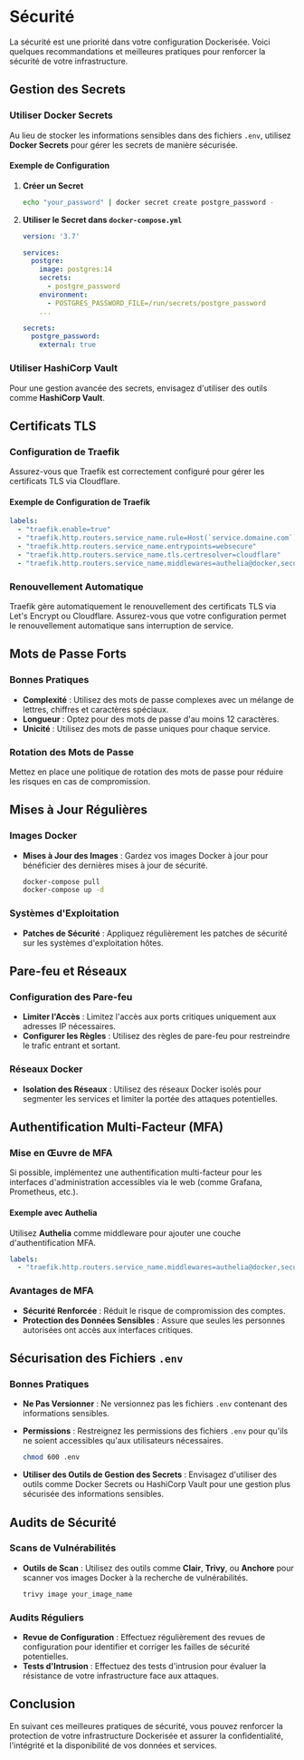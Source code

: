 # Sécurité

La sécurité est une priorité dans votre configuration Dockerisée. Voici quelques recommandations et meilleures pratiques pour renforcer la sécurité de votre infrastructure.

## Gestion des Secrets

### Utiliser Docker Secrets

Au lieu de stocker les informations sensibles dans des fichiers `.env`, utilisez **Docker Secrets** pour gérer les secrets de manière sécurisée.

#### Exemple de Configuration

1. **Créer un Secret**

   ```bash
   echo "your_password" | docker secret create postgre_password -
   ```

2. **Utiliser le Secret dans `docker-compose.yml`**

   ```yaml
   version: '3.7'

   services:
     postgre:
       image: postgres:14
       secrets:
         - postgre_password
       environment:
         - POSTGRES_PASSWORD_FILE=/run/secrets/postgre_password
       ...
   
   secrets:
     postgre_password:
       external: true
   ```

### Utiliser HashiCorp Vault

Pour une gestion avancée des secrets, envisagez d'utiliser des outils comme **HashiCorp Vault**.

## Certificats TLS

### Configuration de Traefik

Assurez-vous que Traefik est correctement configuré pour gérer les certificats TLS via Cloudflare.

#### Exemple de Configuration de Traefik

```yaml
labels:
  - "traefik.enable=true"
  - "traefik.http.routers.service_name.rule=Host(`service.domaine.com`)"
  - "traefik.http.routers.service_name.entrypoints=websecure"
  - "traefik.http.routers.service_name.tls.certresolver=cloudflare"
  - "traefik.http.routers.service_name.middlewares=authelia@docker,secureHeaders@docker"
```

### Renouvellement Automatique

Traefik gère automatiquement le renouvellement des certificats TLS via Let's Encrypt ou Cloudflare. Assurez-vous que votre configuration permet le renouvellement automatique sans interruption de service.

## Mots de Passe Forts

### Bonnes Pratiques

- **Complexité** : Utilisez des mots de passe complexes avec un mélange de lettres, chiffres et caractères spéciaux.
- **Longueur** : Optez pour des mots de passe d'au moins 12 caractères.
- **Unicité** : Utilisez des mots de passe uniques pour chaque service.

### Rotation des Mots de Passe

Mettez en place une politique de rotation des mots de passe pour réduire les risques en cas de compromission.

## Mises à Jour Régulières

### Images Docker

- **Mises à Jour des Images** : Gardez vos images Docker à jour pour bénéficier des dernières mises à jour de sécurité.

  ```bash
  docker-compose pull
  docker-compose up -d
  ```

### Systèmes d'Exploitation

- **Patches de Sécurité** : Appliquez régulièrement les patches de sécurité sur les systèmes d'exploitation hôtes.

## Pare-feu et Réseaux

### Configuration des Pare-feu

- **Limiter l'Accès** : Limitez l'accès aux ports critiques uniquement aux adresses IP nécessaires.
- **Configurer les Règles** : Utilisez des règles de pare-feu pour restreindre le trafic entrant et sortant.

### Réseaux Docker

- **Isolation des Réseaux** : Utilisez des réseaux Docker isolés pour segmenter les services et limiter la portée des attaques potentielles.

## Authentification Multi-Facteur (MFA)

### Mise en Œuvre de MFA

Si possible, implémentez une authentification multi-facteur pour les interfaces d'administration accessibles via le web (comme Grafana, Prometheus, etc.).

#### Exemple avec Authelia

Utilisez **Authelia** comme middleware pour ajouter une couche d'authentification MFA.

```yaml
labels:
  - "traefik.http.routers.service_name.middlewares=authelia@docker,secureHeaders@docker"
```

### Avantages de MFA

- **Sécurité Renforcée** : Réduit le risque de compromission des comptes.
- **Protection des Données Sensibles** : Assure que seules les personnes autorisées ont accès aux interfaces critiques.

## Sécurisation des Fichiers `.env`

### Bonnes Pratiques

- **Ne Pas Versionner** : Ne versionnez pas les fichiers `.env` contenant des informations sensibles.
- **Permissions** : Restreignez les permissions des fichiers `.env` pour qu'ils ne soient accessibles qu'aux utilisateurs nécessaires.

  ```bash
  chmod 600 .env
  ```

- **Utiliser des Outils de Gestion des Secrets** : Envisagez d'utiliser des outils comme Docker Secrets ou HashiCorp Vault pour une gestion plus sécurisée des informations sensibles.

## Audits de Sécurité

### Scans de Vulnérabilités

- **Outils de Scan** : Utilisez des outils comme **Clair**, **Trivy**, ou **Anchore** pour scanner vos images Docker à la recherche de vulnérabilités.

  ```bash
  trivy image your_image_name
  ```

### Audits Réguliers

- **Revue de Configuration** : Effectuez régulièrement des revues de configuration pour identifier et corriger les failles de sécurité potentielles.
- **Tests d'Intrusion** : Effectuez des tests d'intrusion pour évaluer la résistance de votre infrastructure face aux attaques.

## Conclusion

En suivant ces meilleures pratiques de sécurité, vous pouvez renforcer la protection de votre infrastructure Dockerisée et assurer la confidentialité, l'intégrité et la disponibilité de vos données et services.
